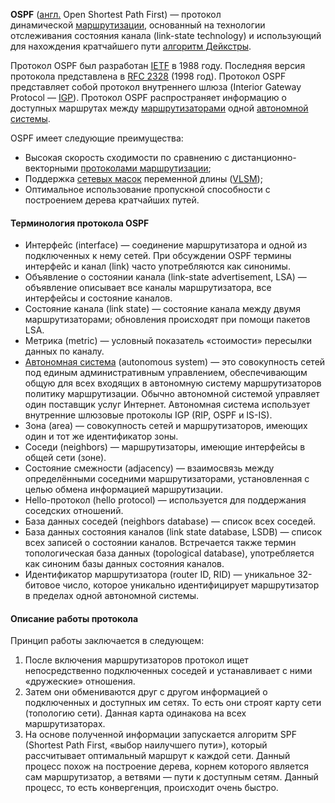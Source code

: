 **OSPF** ([англ.](https://ru.wikipedia.org/wiki/%D0%90%D0%BD%D0%B3%D0%BB%D0%B8%D0%B9%D1%81%D0%BA%D0%B8%D0%B9_%D1%8F%D0%B7%D1%8B%D0%BA "Английский язык") Open Shortest Path First) — протокол динамической [маршрутизации](https://ru.wikipedia.org/wiki/%D0%9C%D0%B0%D1%80%D1%88%D1%80%D1%83%D1%82%D0%B8%D0%B7%D0%B0%D1%86%D0%B8%D1%8F "Маршрутизация"), основанный на технологии отслеживания состояния канала (link-state technology) и использующий для нахождения кратчайшего пути [алгоритм Дейкстры](https://ru.wikipedia.org/wiki/%D0%90%D0%BB%D0%B3%D0%BE%D1%80%D0%B8%D1%82%D0%BC_%D0%94%D0%B5%D0%B9%D0%BA%D1%81%D1%82%D1%80%D1%8B "Алгоритм Дейкстры").

Протокол OSPF был разработан [IETF](https://ru.wikipedia.org/wiki/IETF "IETF") в 1988 году. Последняя версия протокола представлена в [RFC 2328](https://tools.ietf.org/html/rfc2328) (1998 год). Протокол OSPF представляет собой протокол внутреннего шлюза (Interior Gateway Protocol — [IGP](https://ru.wikipedia.org/wiki/IGP "IGP")). Протокол OSPF распространяет информацию о доступных маршрутах между [маршрутизаторами](https://ru.wikipedia.org/wiki/%D0%9C%D0%B0%D1%80%D1%88%D1%80%D1%83%D1%82%D0%B8%D0%B7%D0%B0%D1%82%D0%BE%D1%80 "Маршрутизатор") одной [автономной системы](https://ru.wikipedia.org/wiki/%D0%90%D0%B2%D1%82%D0%BE%D0%BD%D0%BE%D0%BC%D0%BD%D0%B0%D1%8F_%D1%81%D0%B8%D1%81%D1%82%D0%B5%D0%BC%D0%B0_(%D0%B8%D0%BD%D1%82%D0%B5%D1%80%D0%BD%D0%B5%D1%82) "Автономная система (интернет)").

OSPF имеет следующие преимущества:

- Высокая скорость сходимости по сравнению с дистанционно-векторными [протоколами маршрутизации](https://ru.wikipedia.org/wiki/%D0%9F%D1%80%D0%BE%D1%82%D0%BE%D0%BA%D0%BE%D0%BB_%D0%BC%D0%B0%D1%80%D1%88%D1%80%D1%83%D1%82%D0%B8%D0%B7%D0%B0%D1%86%D0%B8%D0%B8 "Протокол маршрутизации");
- Поддержка [сетевых масок](https://ru.wikipedia.org/wiki/%D0%9C%D0%B0%D1%81%D0%BA%D0%B0_%D0%BF%D0%BE%D0%B4%D1%81%D0%B5%D1%82%D0%B8 "Маска подсети") переменной длины ([VLSM](https://ru.wikipedia.org/wiki/VLSM "VLSM"));
- Оптимальное использование пропускной способности с построением дерева кратчайших путей.
#### Терминология протокола OSPF

- Интерфейс (interface) — соединение маршрутизатора и одной из подключенных к нему сетей. При обсуждении OSPF термины интерфейс и канал (link) часто употребляются как синонимы.
- Объявление о состоянии канала (link-state advertisement, LSA) — объявление описывает все каналы маршрутизатора, все интерфейсы и состояние каналов.
- Состояние канала (link state) — состояние канала между двумя маршрутизаторами; обновления происходят при помощи пакетов LSA.
- Метрика (metric) — условный показатель «стоимости» пересылки данных по каналу.
- [Автономная система](https://ru.wikipedia.org/wiki/%D0%90%D0%B2%D1%82%D0%BE%D0%BD%D0%BE%D0%BC%D0%BD%D0%B0%D1%8F_%D1%81%D0%B8%D1%81%D1%82%D0%B5%D0%BC%D0%B0_(%D0%B8%D0%BD%D1%82%D0%B5%D1%80%D0%BD%D0%B5%D1%82) "Автономная система (интернет)") (autonomous system) — это совокупность сетей под единым административным управлением, обеспечивающим общую для всех входящих в автономную систему маршрутизаторов политику маршрутизации. Обычно автономной системой управляет один поставщик услуг Интернет. Автономная система использует внутренние шлюзовые протоколы IGP (RIP, OSPF и IS-IS).
- Зона (area) — совокупность сетей и маршрутизаторов, имеющих один и тот же идентификатор зоны.
- Соседи (neighbors) — маршрутизаторы, имеющие интерфейсы в общей сети (зоне).
- Состояние смежности (adjacency) — взаимосвязь между определёнными соседними маршрутизаторами, установленная с целью обмена информацией маршрутизации.
- Hello-протокол (hello protocol) — используется для поддержания соседских отношений.
- База данных соседей (neighbors database) — список всех соседей.
- База данных состояния каналов (link state database, LSDB) — список всех записей о состоянии каналов. Встречается также термин топологическая база данных (topological database), употребляется как синоним базы данных состояния каналов.
- Идентификатор маршрутизатора (router ID, RID) — уникальное 32-битовое число, которое уникально идентифицирует маршрутизатор в пределах одной автономной системы.

#### Описание работы протокола

Принцип работы заключается в следующем: 

1. После включения маршрутизаторов протокол ищет непосредственно подключенных соседей и устанавливает с ними «дружеские» отношения.
2. Затем они обмениваются друг с другом информацией о подключенных и доступных им сетях. То есть они строят карту сети (топологию сети). Данная карта одинакова на всех маршрутизаторах.
3. На основе полученной информации запускается алгоритм SPF (Shortest Path First, «выбор наилучшего пути»), который рассчитывает оптимальный маршрут к каждой сети. Данный процесс похож на построение дерева, корнем которого является сам маршрутизатор, а ветвями — пути к доступным сетям. Данный процесс, то есть конвергенция, происходит очень быстро.